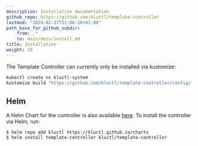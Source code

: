 ```yaml
---
description: Installation documentation
github_repo: https://github.com/kluctl/template-controller
lastmod: "2024-02-27T11:06:16+01:00"
path_base_for_github_subdir:
    from: .*
    to: main/docs/install.md
title: Installation
weight: 10
---
```






The Template Controller can currently only be installed via kustomize:

```sh
kubectl create ns kluctl-system
kustomize build "https://github.com/kluctl/template-controller/config/install?ref=v0.8.3" | kubectl apply -f-
```

## Helm
A Helm Chart for the controller is also available [here](https://github.com/kluctl/charts/tree/main/charts/template-controller).
To install the controller via Helm, run:
```shell
$ helm repo add kluctl https://kluctl.github.io/charts
$ helm install template-controller kluctl/template-controller
```
